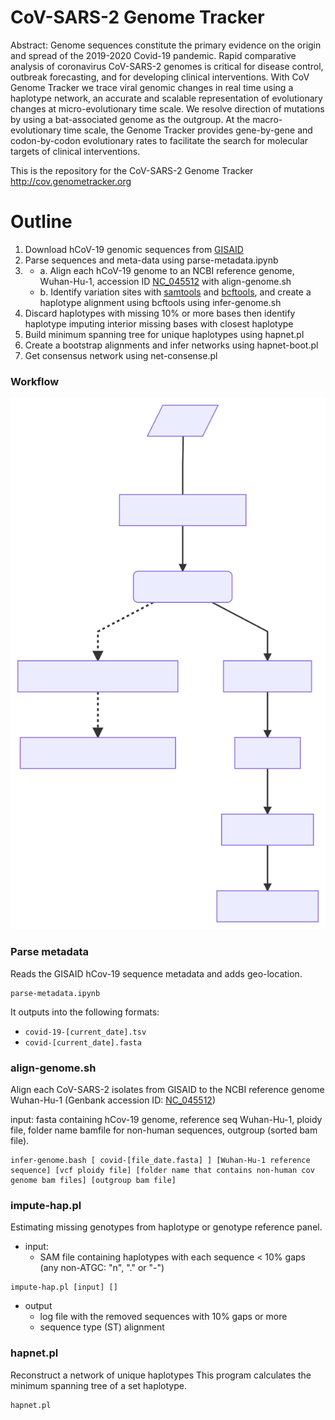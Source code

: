 # CoV-SARS-2 Genome Tracker

Abstract: Genome sequences constitute the primary evidence on the origin and spread of the 2019-2020 Covid-19 pandemic. Rapid comparative analysis of coronavirus CoV-SARS-2 genomes is critical for disease control, outbreak forecasting, and for developing clinical interventions. With CoV Genome Tracker we trace viral genomic changes in real time using a haplotype network, an accurate and scalable representation of evolutionary changes at micro-evolutionary time scale. We resolve direction of mutations by using a bat-associated genome as the outgroup. At the macro-evolutionary time scale, the Genome Tracker provides gene-by-gene and codon-by-codon evolutionary rates to facilitate the search for molecular targets of clinical interventions.

This is the repository for the CoV-SARS-2 Genome Tracker <http://cov.genometracker.org>

# Outline 

1. Download hCoV-19 genomic sequences from [GISAID](https://www.gisaid.org/)
2. Parse sequences and meta-data using parse-metadata.ipynb
3. 
    - a. Align each hCoV-19 genome to an NCBI reference genome, Wuhan-Hu-1, accession ID [NC_045512](https://www.ncbi.nlm.nih.gov/nuccore/NC_045512) with align-genome.sh
    - b. Identify variation sites with [samtools](https://github.com/samtools/samtools/releases/download/1.10/samtools-1.10.tar.bz2) and [bcftools](https://github.com/samtools/bcftools/releases/download/1.10.2/bcftools-1.10.2.tar.bz2), and create a haplotype alignment using bcftools using infer-genome.sh
4. Discard haplotypes with missing 10% or more bases then identify haplotype imputing interior missing bases with closest haplotype 
5. Build minimum spanning tree for unique haplotypes using hapnet.pl
6. Create a bootstrap alignments and infer networks using hapnet-boot.pl
7. Get consensus network using net-consense.pl



### Workflow

![](./img/mermaid-diagram-20200413133635.svg)


### Parse metadata

Reads the GISAID hCov-19 sequence metadata and adds geo-location.

```
parse-metadata.ipynb
```
  It outputs into the following formats:

- `covid-19-[current_date].tsv` 
- `covid-[current_date].fasta`


### align-genome.sh

Align each CoV-SARS-2 isolates from GISAID to the NCBI reference genome Wuhan-Hu-1 (Genbank accession ID: [ NC_045512](https://www.ncbi.nlm.nih.gov/nuccore/NC_045512))

input: fasta containing hCov-19 genome, reference seq Wuhan-Hu-1, ploidy file, folder name bamfile for non-human sequences, outgroup (sorted bam file).

```
infer-genome.bash [ covid-[file_date.fasta] ] [Wuhan-Hu-1 reference sequence] [vcf ploidy file] [folder name that contains non-human cov genome bam files] [outgroup bam file]
```

### impute-hap.pl

Estimating missing genotypes from haplotype or genotype reference panel.

- input:
  - SAM file containing haplotypes with each sequence < 10% gaps (any non-ATGC: "n", "." or "-")
  
```
impute-hap.pl [input] []
```

- output
  - log file with the removed sequences with 10% gaps or more
  - sequence type (ST) alignment 


### hapnet.pl

Reconstruct a network of unique haplotypes
This program calculates the minimum spanning tree of a set haplotype.

```
hapnet.pl
```


